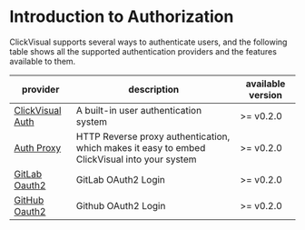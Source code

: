 # Introduction to Authorization

ClickVisual supports several ways to authenticate users, and the following table shows all the supported authentication providers and the features available to them.

| provider                                                                                     |description|available  version|
|----------------------------------------------------------------------------------------|---|---|
| [ClickVisual Auth](https://clickvisual.gocn.vip/clickvisual/04appauth/clickvisual-auth.html)     |A built-in user authentication system|>= v0.2.0|
| [Auth Proxy](https://clickvisual.gocn.vip/clickvisual/04appauth/auth-proxy.html)       |HTTP Reverse proxy authentication, which makes it easy to embed ClickVisual into your system|>= v0.2.0|
| [GitLab Oauth2](https://clickvisual.gocn.vip/clickvisual/04appauth/gitlab-oauth2.html) |GitLab OAuth2 Login|>= v0.2.0|
| [GitHub Oauth2](https://clickvisual.gocn.vip/clickvisual/04appauth/github-oauth2.html) |Github OAuth2 Login|>= v0.2.0|







